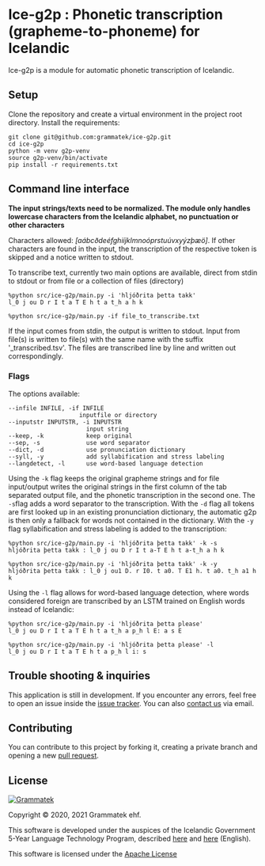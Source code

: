 # Ice-g2p : Phonetic transcription (grapheme-to-phoneme) for Icelandic

Ice-g2p is a module for automatic phonetic transcription of Icelandic.

## Setup

Clone the repository and create a virtual environment in the project root directory. Install the requirements:

    git clone git@github.com:grammatek/ice-g2p.git
	cd ice-g2p
	python -m venv g2p-venv
	source g2p-venv/bin/activate
	pip install -r requirements.txt



## Command line interface

**The input strings/texts need to be normalized. The module only handles lowercase characters from the Icelandic alphabet, no punctuation or other characters**

Characters allowed: _[aábcðdeéfghiíjklmnoóprstuúvxyýzþæö]_. If other characters are found in the input, the transcription of the respective token is skipped and a notice written to stdout.

To transcribe text, currently two main options are available, direct from stdin to stdout or from file or a collection of files (directory) 

    %python src/ice-g2p/main.py -i 'hljóðrita þetta takk'
	l_0 j ou D r I t a T E h t a t_h a h k

	%python src/ice-g2p/main.py -if file_to_transcribe.txt

If the input comes from stdin, the output is written to stdout. Input from file(s) is written to file(s) with the same name with the suffix '_transcribed.tsv'. The files are transcribed line by line and written out correspondingly. 

### Flags

The options available:

    --infile INFILE, -if INFILE
                        inputfile or directory
  	--inputstr INPUTSTR, -i INPUTSTR
                          input string
  	--keep, -k            keep original
  	--sep, -s             use word separator
	--dict, -d            use pronunciation dictionary
	--syll, -y            add syllabification and stress labeling
	--langdetect, -l      use word-based language detection

Using the `-k` flag keeps the original grapheme strings and for file input/output writes the original strings in the first column of the tab separated output file, and the phonetic transcription in the second one.
The `-s`flag adds a word separator to the transcription. With the `-d` flag all tokens are first looked up in an existing pronunciation dictionary, the automatic g2p is then only a fallback for words not contained in the dictionary. With the `-y` flag syllabification and stress labeling is added to the transcription:

    %python src/ice-g2p/main.py -i 'hljóðrita þetta takk' -k -s
	hljóðrita þetta takk : l_0 j ou D r I t a-T E h t a-t_h a h k

	%python src/ice-g2p/main.py -i 'hljóðrita þetta takk' -k -y
	hljóðrita þetta takk : l_0 j ou1 D. r I0. t a0. T E1 h. t a0. t_h a1 h k

Using the `-l` flag allows for word-based language detection, where words considered foreign are transcribed by an LSTM trained on English words instead of Icelandic:

    %python src/ice-g2p/main.py -i 'hljóðrita þetta please'
	l_0 j ou D r I t a T E h t a t_h a p_h l E: a s E
	
	%python src/ice-g2p/main.py -i 'hljóðrita þetta please' -l
	l_0 j ou D r I t a T E h t a p_h l i: s

## Trouble shooting & inquiries

This application is still in development. If you encounter any errors, feel free to open an issue inside the
[issue tracker](https://github.com/grammatek/ice-g2p/issues). You can also [contact us](mailto:info@grammatek.com) via email.

## Contributing

You can contribute to this project by forking it, creating a private branch and opening a new [pull request](https://github.com/grammatek/ice-g2p/pulls).  

## License

[![Grammatek](grammatek-logo-small.png)](https://www.grammatek.com)

Copyright © 2020, 2021 Grammatek ehf.

This software is developed under the auspices of the Icelandic Government 5-Year Language Technology Program, described
[here](https://www.stjornarradid.is/lisalib/getfile.aspx?itemid=56f6368e-54f0-11e7-941a-005056bc530c) and
[here](https://clarin.is/media/uploads/mlt-en.pdf) (English).

This software is licensed under the [Apache License](LICENSE)
